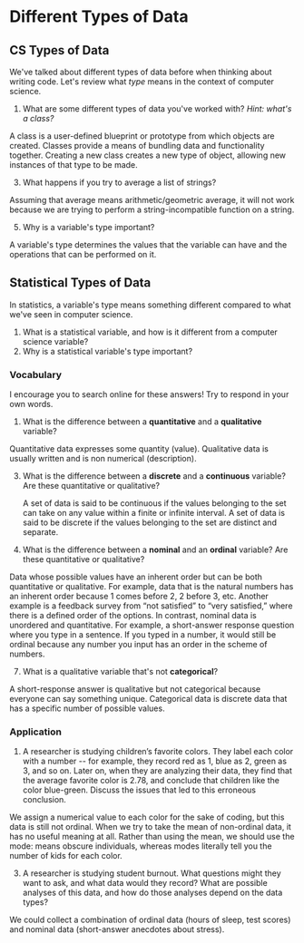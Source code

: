 # Different Types of Data

## CS Types of Data
We've talked about different types of data before when thinking about writing code. Let's review what *type* means in the context of computer science.

1. What are some different types of data you've worked with? _Hint: what's a class?_

  A class is a user-defined blueprint or prototype from which objects are created. Classes provide a means of bundling data and functionality together. Creating a new class creates a new type of object, allowing new instances of that type to be made.

3. What happens if you try to average a list of strings?

  Assuming that average means arithmetic/geometric average, it will not work because we are trying to perform a string-incompatible function on a string.

5. Why is a variable's type important?

  A variable's type determines the values that the variable can have and the operations that can be performed on it.


## Statistical Types of Data
In statistics, a variable's type means something different compared to what we've seen in computer science.

1. What is a statistical variable, and how is it different from a computer science variable?
2. Why is a statistical variable's type important?

### Vocabulary
I encourage you to search online for these answers! Try to respond in your own words.
1. What is the difference between a **quantitative** and a **qualitative** variable?

  Quantitative data expresses some quantity (value). Qualitative data is usually written and is non numerical (description).

3. What is the difference between a **discrete** and a **continuous** variable? Are these quantitative or qualitative?

   A set of data is said to be continuous if the values belonging to the set can take on any value within a finite or infinite interval. A set of data is said to be discrete if the values belonging to the set are distinct and separate.

5. What is the difference between a **nominal** and an **ordinal** variable? Are these quantitative or qualitative?

  Data whose possible values have an inherent order but can be both quantitative or qualitative. For example, data that is the natural numbers has an inherent order because 1 comes before 2, 2 before 3, etc. Another example is a feedback survey from “not satisfied” to “very satisfied,” where there is a defined order of the options. In contrast, nominal data is unordered and quantitative. For example, a short-answer response question where you type in a sentence. If you typed in a number, it would still be ordinal because any number you input has an order in the scheme of numbers.

7. What is a qualitative variable that's not **categorical**?

  A short-response answer is qualitative but not categorical because everyone can say something unique. Categorical data is discrete data that has a specific number of possible values.

### Application
1. A researcher is studying children’s favorite colors. They label each color with a number -- for example, they record red as 1, blue as 2, green as 3, and so on. Later on, when they are analyzing their data, they find that the average favorite color is 2.78, and conclude that children like the color blue-green. Discuss the issues that led to this erroneous conclusion.

  We assign a numerical value to each color for the sake of coding, but this data is still not ordinal. When we try to take the mean of non-ordinal data, it has no useful meaning at all. Rather than using the mean, we should use the mode: means obscure individuals, whereas modes literally tell you the number of kids for each color. 

3. A researcher is studying student burnout. What questions might they want to ask, and what data would they record? What are possible analyses of this data, and how do those analyses depend on the data types?

  We could collect a combination of ordinal data (hours of sleep, test scores) and nominal data (short-answer anecdotes about stress).
